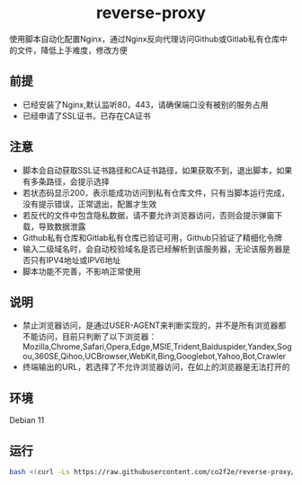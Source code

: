 <h1 align="center">
  reverse-proxy
</h1>
使用脚本自动化配置Nginx，通过Nginx反向代理访问Github或Gitlab私有仓库中的文件，降低上手难度，修改方便

## 前提
* 已经安装了Nginx,默认监听80，443，请确保端口没有被别的服务占用
* 已经申请了SSL证书，已存在CA证书

## 注意
* 脚本会自动获取SSL证书路径和CA证书路径，如果获取不到，退出脚本，如果有多条路径，会提示选择
* 若状态码显示200，表示能成功访问到私有仓库文件，只有当脚本运行完成，没有提示错误，正常退出，配置才生效
* 若反代的文件中包含隐私数据，请不要允许浏览器访问，否则会提示弹窗下载，导致数据泄露
* Github私有仓库和Gitlab私有仓库已验证可用，Github只验证了精细化令牌
* 输入二级域名时，会自动校验域名是否已经解析到该服务器，无论该服务器是否只有IPV4地址或IPV6地址
* 脚本功能不完善，不影响正常使用

## 说明
* 禁止浏览器访问，是通过USER-AGENT来判断实现的，并不是所有浏览器都不能访问，目前只判断了以下浏览器： 
  Mozilla,Chrome,Safari,Opera,Edge,MSIE,Trident,Baiduspider,Yandex,Sogou,360SE,Qihoo,UCBrowser,WebKit,Bing,Googlebot,Yahoo,Bot,Crawler
* 终端输出的URL，若选择了不允许浏览器访问，在如上的浏览器是无法打开的

## 环境
Debian 11

## 运行
```bash
bash <(curl -Ls https://raw.githubusercontent.com/co2f2e/reverse-proxy/main/nginx_auto_config.sh)
```
